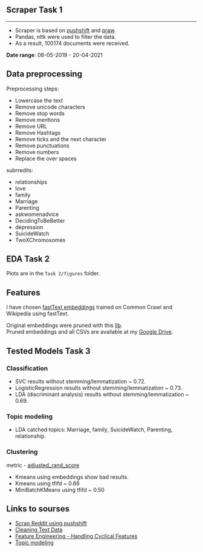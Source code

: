 ## Scraper Task 1
-------------------------------
- Scraper is based on [pushshift](https://github.com/pushshift/api) and [praw](https://praw.readthedocs.io/en/latest/code_overview/models/subreddit.html).
- Pandas, nltk were used to filter the data.
- As a result, 100174 documents were received.

__Date range__: 08-05-2019 - 20-04-2021

## Data preprocessing

Preprocessing steps:
- Lowercase the text
- Remove unicode characters
- Remove stop words
- Remove mentions
- Remove URL
- Remove Hashtags
- Remove ticks and the next character
- Remove punctuations
- Remove numbers
- Replace the over spaces

subrredits:
 - relationships
 - love
 - family
 - Marriage
 - Parenting
 - askwomenadvice
 - DecidingToBeBetter
 - depression
 - SuicideWatch
 - TwoXChromosomes

## EDA Task 2
Plots are in the `Task 2/figures` folder.  

## Features

I have chosen [fastText embeddings](https://fasttext.cc/docs/en/crawl-vectors.html) trained on Common Crawl and Wikipedia using fastText.

Original embeddings were pruned with this [lib](https://github.com/avidale/compress-fasttext).  
Pruned embeddings and all CSVs are available at my [Google Drive](https://drive.google.com/drive/folders/1fsIFOXNKdIvJV6pms2Vtr31b9q5U9xws?usp=sharing).  

## Tested Models Task 3

### Classification
 - SVC results without stemming/lemmatization ~ 0.72.  
 - LogisticRegression results without stemming/lemmatization ~ 0.73.  
 - LDA (discriminant analysis) results without stemming/lemmatization ~ 0.69.  

### Topic modeling
- LDA catched topics: Marriage, family, SuicideWatch, Parenting, relationship.

### Clustering
metric - [adjusted_rand_score](https://scikit-learn.org/stable/modules/generated/sklearn.metrics.adjusted_rand_score.html)
 - Kmeans using embeddings show bad results.
 - Kmeans using tfifd ~ 0.66 
 - MiniBatchKMeans using tfifd ~ 0.50
 
 ## Links to sourses
- [Scrap Reddit using pushshift](https://medium.com/@pasdan/how-to-scrap-reddit-using-pushshift-io-via-python-a3ebcc9b83f4)
- [Cleaning Text Data](https://towardsdatascience.com/cleaning-text-data-with-python-b69b47b97b76)
- [Feature Engineering - Handling Cyclical Features](http://blog.davidkaleko.com/feature-engineering-cyclical-features.html)
- [Topic modeling](https://webdevblog.ru/tematicheskoe-modelirovanie-s-pomoshhju-gensim-python/)
